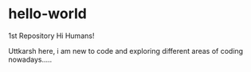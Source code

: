 # hello-world
1st Repository
Hi Humans!

Uttkarsh here, i am new to code and exploring different areas of coding nowadays.....
